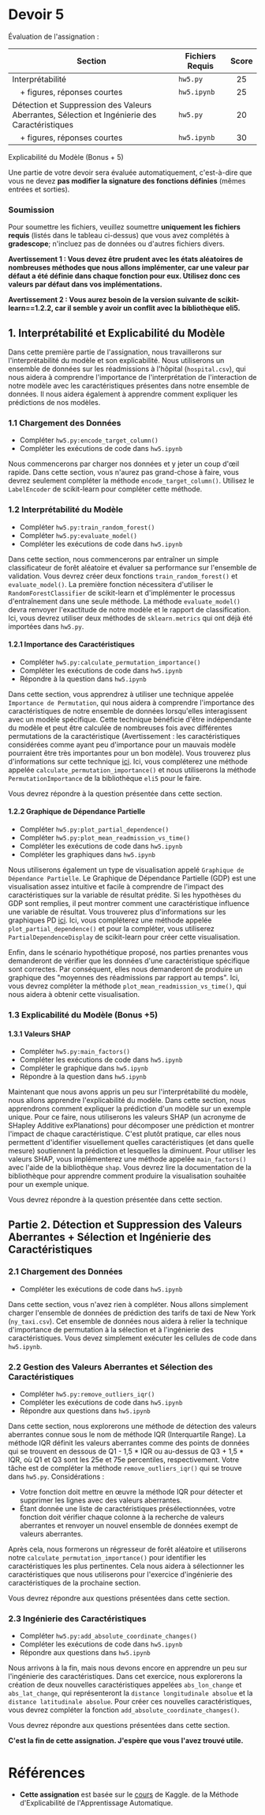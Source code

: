 <!--- 
# Université de Montréal
# IFT-6758-A  -  A23  -  Data Science 
-->

# Devoir 5

Évaluation de l'assignation :

| Section                                                                               | Fichiers Requis         | Score |
|---------------------------------------------------------------------------------------|-------------------------|:-----:|
| Interprétabilité                                                                      | `hw5.py`                |  25   |
| &emsp;+ figures, réponses courtes                                                     | `hw5.ipynb`             |  25   |
| Détection et Suppression des Valeurs Aberrantes, Sélection et Ingénierie des Caractéristiques| `hw5.py`         |  20   |
| &emsp;+ figures, réponses courtes                                                     | `hw5.ipynb`             |  30   |

Explicabilité du Modèle (Bonus + 5)

Une partie de votre devoir sera évaluée automatiquement, c'est-à-dire que vous ne devez **pas modifier la signature des fonctions définies** (mêmes entrées et sorties).

### Soumission

Pour soumettre les fichiers, veuillez soumettre **uniquement les fichiers requis** (listés dans le tableau ci-dessus) que vous avez complétés à **gradescope**; n'incluez pas de données ou d'autres fichiers divers.

**Avertissement 1 : Vous devez être prudent avec les états aléatoires de nombreuses méthodes que nous allons implémenter, car une valeur par défaut a été définie dans chaque fonction pour eux. Utilisez donc ces valeurs par défaut dans vos implémentations.**

**Avertissement 2 : Vous aurez besoin de la version suivante de scikit-learn==1.2.2, car il semble y avoir un conflit avec la bibliothèque eli5.**

## 1. Interprétabilité et Explicabilité du Modèle

Dans cette première partie de l'assignation, nous travaillerons sur l'interprétabilité du modèle et son explicabilité. Nous utiliserons un ensemble de données sur les réadmissions à l'hôpital (`hospital.csv`), qui nous aidera à comprendre l'importance de l'interprétation de l'interaction de notre modèle avec les caractéristiques présentes dans notre ensemble de données. Il nous aidera également à apprendre comment expliquer les prédictions de nos modèles.

### 1.1 Chargement des Données

- Compléter `hw5.py:encode_target_column()`
- Compléter les exécutions de code dans `hw5.ipynb`

Nous commencerons par charger nos données et y jeter un coup d'œil rapide. Dans cette section, vous n'aurez pas grand-chose à faire, vous devrez seulement compléter la méthode `encode_target_column()`. Utilisez le `LabelEncoder` de scikit-learn pour compléter cette méthode.

### 1.2 Interprétabilité du Modèle

- Compléter `hw5.py:train_random_forest()`
- Compléter `hw5.py:evaluate_model()`
- Compléter les exécutions de code dans `hw5.ipynb`

Dans cette section, nous commencerons par entraîner un simple classificateur de forêt aléatoire et évaluer sa performance sur l'ensemble de validation. Vous devrez créer deux fonctions `train_random_forest()` et `evaluate_model()`. La première fonction nécessitera d'utiliser le `RandomForestClassifier` de scikit-learn et d'implémenter le processus d'entraînement dans une seule méthode. La méthode `evaluate_model()` devra renvoyer l'exactitude de notre modèle et le rapport de classification. Ici, vous devrez utiliser deux méthodes de `sklearn.metrics` qui ont déjà été importées dans `hw5.py`.

#### 1.2.1 Importance des Caractéristiques

- Compléter `hw5.py:calculate_permutation_importance()`
- Compléter les exécutions de code dans `hw5.ipynb`
- Répondre à la question dans `hw5.ipynb`

Dans cette section, vous apprendrez à utiliser une technique appelée `Importance de Permutation`, qui nous aidera à comprendre l'importance des caractéristiques de notre ensemble de données lorsqu'elles interagissent avec un modèle spécifique. Cette technique bénéficie d'être indépendante du modèle et peut être calculée de nombreuses fois avec différentes permutations de la caractéristique (Avertissement : les caractéristiques considérées comme ayant peu d'importance pour un mauvais modèle pourraient être très importantes pour un bon modèle). Vous trouverez plus d'informations sur cette technique [ici](https://eli5.readthedocs.io/en/latest/blackbox/permutation_importance.html). Ici, vous compléterez une méthode appelée `calculate_permutation_importance()` et nous utiliserons la méthode `PermutationImportance` de la bibliothèque `eli5` pour le faire.

Vous devrez répondre à la question présentée dans cette section.

#### 1.2.2 Graphique de Dépendance Partielle

- Compléter `hw5.py:plot_partial_dependence()`
- Compléter `hw5.py:plot_mean_readmission_vs_time()`
- Compléter les exécutions de code dans `hw5.ipynb`
- Compléter les graphiques dans `hw5.ipynb`

Nous utiliserons également un type de visualisation appelé `Graphique de Dépendance Partielle`. Le Graphique de Dépendance Partielle (GDP) est une visualisation assez intuitive et facile à comprendre de l'impact des caractéristiques sur la variable de résultat prédite. Si les hypothèses du GDP sont remplies, il peut montrer comment une caractéristique influence une variable de résultat. Vous trouverez plus d'informations sur les graphiques PD [ici](https://slds-lmu.github.io/iml_methods_limitations/pdp.html). Ici, vous compléterez une méthode appelée `plot_partial_dependence()` et pour la compléter, vous utiliserez `PartialDependenceDisplay` de scikit-learn pour créer cette visualisation.

Enfin, dans le scénario hypothétique proposé, nos parties prenantes vous demanderont de vérifier que les données d'une caractéristique spécifique sont correctes. Par conséquent, elles nous demanderont de produire un graphique des "moyennes des réadmissions par rapport au temps". Ici, vous devrez compléter la méthode `plot_mean_readmission_vs_time()`, qui nous aidera à obtenir cette visualisation.

### 1.3 Explicabilité du Modèle (Bonus +5)

#### 1.3.1 Valeurs SHAP

- Compléter `hw5.py:main_factors()`
- Compléter les exécutions de code dans `hw5.ipynb`
- Compléter le graphique dans `hw5.ipynb`
- Répondre à la question dans `hw5.ipynb`

Maintenant que nous avons appris un peu sur l'interprétabilité du modèle, nous allons apprendre l'explicabilité du modèle. Dans cette section, nous apprendrons comment expliquer la prédiction d'un modèle sur un exemple unique. Pour ce faire, nous utiliserons les valeurs SHAP (un acronyme de SHapley Additive exPlanations) pour décomposer une prédiction et montrer l'impact de chaque caractéristique. C'est plutôt pratique, car elles nous permettent d'identifier visuellement quelles caractéristiques (et dans quelle mesure) soutiennent la prédiction et lesquelles la diminuent. Pour utiliser les valeurs SHAP, vous implémenterez une méthode appelée `main_factors()` avec l'aide de la bibliothèque `shap`. Vous devrez lire la documentation de la bibliothèque pour apprendre comment produire la visualisation souhaitée pour un exemple unique.

Vous devrez répondre à la question présentée dans cette section.

## Partie 2. Détection et Suppression des Valeurs Aberrantes + Sélection et Ingénierie des Caractéristiques

### 2.1 Chargement des Données

- Compléter les exécutions de code dans `hw5.ipynb`

Dans cette section, vous n'avez rien à compléter. Nous allons simplement charger l'ensemble de données de prédiction des tarifs de taxi de New York (`ny_taxi.csv`). Cet ensemble de données nous aidera à relier la technique d'importance de permutation à la sélection et à l'ingénierie des caractéristiques. Vous devez simplement exécuter les cellules de code dans `hw5.ipynb`.

### 2.2 Gestion des Valeurs Aberrantes et Sélection des Caractéristiques

- Compléter `hw5.py:remove_outliers_iqr()`
- Compléter les exécutions de code dans `hw5.ipynb`
- Répondre aux questions dans `hw5.ipynb`

Dans cette section, nous explorerons une méthode de détection des valeurs aberrantes connue sous le nom de méthode IQR (Interquartile Range). La méthode IQR définit les valeurs aberrantes comme des points de données qui se trouvent en dessous de Q1 - 1,5 * IQR ou au-dessus de Q3 + 1,5 * IQR, où Q1 et Q3 sont les 25e et 75e percentiles, respectivement. Votre tâche est de compléter la méthode `remove_outliers_iqr()` qui se trouve dans `hw5.py`. Considérations :

- Votre fonction doit mettre en œuvre la méthode IQR pour détecter et supprimer les lignes avec des valeurs aberrantes.
- Étant donnée une liste de caractéristiques présélectionnées, votre fonction doit vérifier chaque colonne à la recherche de valeurs aberrantes et renvoyer un nouvel ensemble de données exempt de valeurs aberrantes.

Après cela, nous formerons un régresseur de forêt aléatoire et utiliserons notre `calculate_permutation_importance()` pour identifier les caractéristiques les plus pertinentes. Cela nous aidera à sélectionner les caractéristiques que nous utiliserons pour l'exercice d'ingénierie des caractéristiques de la prochaine section.

Vous devrez répondre aux questions présentées dans cette section.

### 2.3 Ingénierie des Caractéristiques

- Compléter `hw5.py:add_absolute_coordinate_changes()`
- Compléter les exécutions de code dans `hw5.ipynb`
- Répondre aux questions dans `hw5.ipynb`

Nous arrivons à la fin, mais nous devons encore en apprendre un peu sur l'ingénierie des caractéristiques. Dans cet exercice, nous explorerons la création de deux nouvelles caractéristiques appelées `abs_lon_change` et `abs_lat_change`, qui représenteront la `distance longitudinale absolue` et la `distance latitudinale absolue`. Pour créer ces nouvelles caractéristiques, vous devrez compléter la fonction `add_absolute_coordinate_changes()`.

Vous devrez répondre aux questions présentées dans cette section.

**C'est la fin de cette assignation. J'espère que vous l'avez trouvé utile.**

# Références

- **Cette assignation** est basée sur le [cours](https://www.kaggle.com/learn/machine-learning-explainability) de Kaggle.
 de la Méthode d'Explicabilité de l'Apprentissage Automatique.
